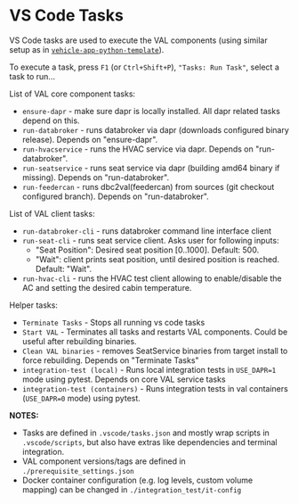 # VS Code Tasks

VS Code tasks are used to execute the VAL components (using similar setup as in [`vehicle-app-python-template`](https://github.com/eclipse-velocitas/vehicle-app-python-template)).

To execute a task, press `F1` (or `Ctrl+Shift+P`), `"Tasks: Run Task"`, select a task to run...

List of VAL core component tasks:

- `ensure-dapr` - make sure dapr is locally installed. All dapr related tasks depend on this.
- `run-databroker` - runs databroker via dapr (downloads configured binary release). Depends on "ensure-dapr".
- `run-hvacservice` - runs the HVAC service via dapr. Depends on "run-databroker".
- `run-seatservice` - runs seat service via dapr (building amd64 binary if missing). Depends on "run-databroker".
- `run-feedercan` - runs dbc2val(feedercan) from sources (git checkout configured branch). Depends on "run-databroker".

List of VAL client tasks:

- `run-databroker-cli` - runs databroker command line interface client
- `run-seat-cli` - runs seat service client. Asks user for following inputs:
  - "Seat Position": Desired seat position [0..1000]. Default: 500.
  - "Wait": client prints seat position, until desired position is reached. Default: "Wait".
- `run-hvac-cli` - runs the HVAC test client allowing to enable/disable the AC and setting the desired cabin temperature.

Helper tasks:

- `Terminate Tasks` - Stops all running vs code tasks
- `Start VAL` - Terminates all tasks and restarts VAL components. Could be useful after rebuilding binaries.
- `Clean VAL binaries` - removes SeatService binaries from target install to force rebuilding. Depends on "Terminate Tasks"
- `integration-test (local)` - Runs local integration tests in `USE_DAPR=1` mode using pytest. Depends on core VAL service tasks
- `integration-test (containers)` - Runs integration tests in val containers (`USE_DAPR=0` mode) using pytest.

**NOTES:**

- Tasks are defined in `.vscode/tasks.json` and mostly wrap scripts in `.vscode/scripts`, but also have extras like dependencies and terminal integration.
- VAL component versions/tags are defined in `./prerequisite_settings.json`
- Docker container configuration (e.g. log levels, custom volume mapping) can be changed in `./integration_test/it-config`
